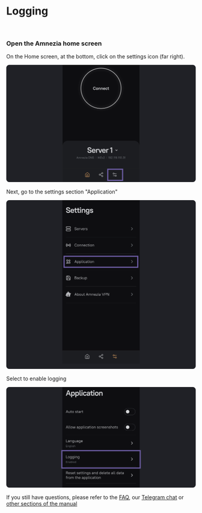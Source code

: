 # Logging

&nbsp;

### Open the Amnezia home screen


On the Home screen, at the bottom, click on the settings icon (far right).

![instruction 1](https://raw.githubusercontent.com/amnezia-vpn/amnezia.org-content/master/docs/en/instructions/22_logging/img/l_en_1.png)

Next, go to the settings section "Application"

![instruction 1](https://raw.githubusercontent.com/amnezia-vpn/amnezia.org-content/master/docs/en/instructions/22_logging/img/l_en_2.png)

Select to enable logging

![instruction 1](https://raw.githubusercontent.com/amnezia-vpn/amnezia.org-content/master/docs/en/instructions/22_logging/img/l_en_3.png)
 
 If you still have questions, please refer to the [FAQ], our [Telegram chat] or [other sections of the manual]


[amnezia-site-ext-link]: https://amnezia-web-nx1r.vercel.app
[about-int-link]: /about
[FAQ]: ../faq
[telegram chat]: https://t.me/amnezia_vpn_en
[other sections of the manual]: ../instructions







